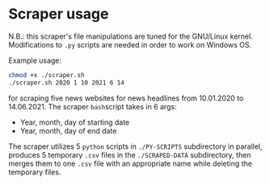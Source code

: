# Scraper usage

N.B.: this scraper's file manipulations are tuned for the GNU/Linux kernel. Modifications to `.py` scripts are needed in order to work on Windows OS.

Example usage:

```bash
chmod +x ./scraper.sh
./scraper.sh 2020 1 10 2021 6 14
```

for scraping five news websites for news headlines from 10.01.2020 to 14.06.2021. The scraper `bash`script takes in 6 args:

- Year, month, day of starting date
- Year, month, day of end date

The scraper utilizes 5 `python` scripts in `./PY-SCRIPTS` subdirectory in parallel, produces 5 temporary `.csv` files in the `./SCRAPED-DATA` subdirectory, then merges them to one `.csv` file with an appropriate name while deleting the temporary files.
